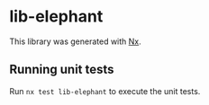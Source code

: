 # lib-elephant

This library was generated with [Nx](https://nx.dev).

## Running unit tests

Run `nx test lib-elephant` to execute the unit tests.
